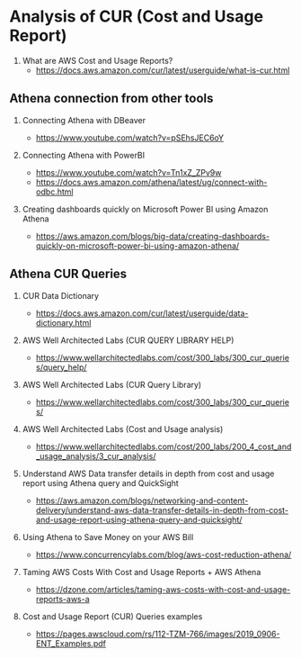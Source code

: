 # Analysis of CUR (Cost and Usage Report)

1. What are AWS Cost and Usage Reports?
    - https://docs.aws.amazon.com/cur/latest/userguide/what-is-cur.html

## Athena connection from other tools

1. Connecting Athena with DBeaver
    - https://www.youtube.com/watch?v=pSEhsJEC6oY

1. Connecting Athena with PowerBI
    - https://www.youtube.com/watch?v=Tn1xZ_ZPv9w
    - https://docs.aws.amazon.com/athena/latest/ug/connect-with-odbc.html

1. Creating dashboards quickly on Microsoft Power BI using Amazon Athena
    - https://aws.amazon.com/blogs/big-data/creating-dashboards-quickly-on-microsoft-power-bi-using-amazon-athena/

## Athena CUR Queries

1. CUR Data Dictionary
    - https://docs.aws.amazon.com/cur/latest/userguide/data-dictionary.html

1. AWS Well Architected Labs (CUR QUERY LIBRARY HELP)
    - https://www.wellarchitectedlabs.com/cost/300_labs/300_cur_queries/query_help/

1. AWS Well Architected Labs (CUR Query Library)
    - https://www.wellarchitectedlabs.com/cost/300_labs/300_cur_queries/

1. AWS Well Architected Labs (Cost and Usage analysis)
    - https://www.wellarchitectedlabs.com/cost/200_labs/200_4_cost_and_usage_analysis/3_cur_analysis/

1. Understand AWS Data transfer details in depth from cost and usage report using Athena query and QuickSight
    - https://aws.amazon.com/blogs/networking-and-content-delivery/understand-aws-data-transfer-details-in-depth-from-cost-and-usage-report-using-athena-query-and-quicksight/

1. Using Athena to Save Money on your AWS Bill
    - https://www.concurrencylabs.com/blog/aws-cost-reduction-athena/

1. Taming AWS Costs With Cost and Usage Reports + AWS Athena
    - https://dzone.com/articles/taming-aws-costs-with-cost-and-usage-reports-aws-a

1. Cost and Usage Report (CUR) Queries examples
    - https://pages.awscloud.com/rs/112-TZM-766/images/2019_0906-ENT_Examples.pdf
